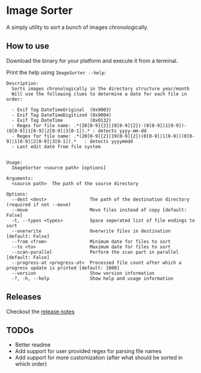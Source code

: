 # Image Sorter

A simply utility to sort a bunch of images chronologically.

## How to use

Download the binary for your platform and execute it from a terminal.

Print the help using ``ImageSorter --help``:

````
Description:
  Sorts images chronologically in the directory structure year/month
  Will use the following clues to determine a date for each file in order:

  - Exif Tag DateTimeOriginal  (0x9003)
  - Exif Tag DateTimeDigitized (0x9004)
  - Exif Tag DateTime          (0x0132)
  - Regex for file name: .*(20[0-9]{2}|19[0-9]{2})-(0[0-9]|1[0-9])-(0[0-9]|1[0-9]|2[0-9]|3[0-1]).* : detects yyyy-mm-dd
  - Regex for file name: .*(20[0-9]{2}|19[0-9]{2})(0[0-9]|1[0-9])(0[0-9]|1[0-9]|2[0-9]|3[0-1]).*   : detects yyyymmdd
  - Last edit date from file system


Usage:
  ImageSorter <source path> [options]

Arguments:
  <source path>  The path of the source directory

Options:
  --dest <dest>                The path of the destination directory (required if not --move)
  --move                       Move files instead of copy [default: False]
  -t, --types <types>          Space seperated list of file endings to sort
  --overwrite                  Overwrite files in destination [default: False]
  --from <from>                Minimum date for files to sort
  --to <to>                    Maximum date for files to sort
  --scan-parallel              Perform the scan part in parallel [default: False]
  --progress-at <progress-at>  Processed file count after which a progress update is printed [default: 1000]
  --version                    Show version information
  -?, -h, --help               Show help and usage information
````

## Releases

Checkout the [release notes](ReleaseNotes/Releases.md)

## TODOs

- Better readme
- Add support for user provided regex for parsing file names
- Add support for more customization (after what should be sorted in which order)
